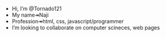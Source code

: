 -  Hi, I’m @Tornado121
- My name↠Naji
-  Profession↠html, css, javascript/programmer
-  I’m looking to collaborate on computer scineces, web pages



<!---
Tornado121/Tornado121 is a ✨ special ✨ repository because its `README.md` (this file) appears on your GitHub profile.
You can click the Preview link to take a look at your changes.
--->
